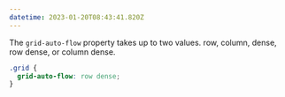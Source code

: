 ```yaml
---
datetime: 2023-01-20T08:43:41.820Z
---
```


The `grid-auto-flow` property takes up to two values. row, column, dense, row dense, or column dense.

```css
.grid {
  grid-auto-flow: row dense;
}
```
